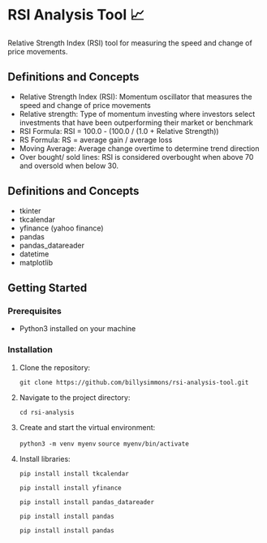 # RSI Analysis Tool 📈

Relative Strength Index (RSI) tool for measuring the speed and change of price movements.

## Definitions and Concepts

- Relative Strength Index (RSI): Momentum oscillator that measures the speed and change of price movements
- Relative strength: Type of momentum investing where investors select investments that have been outperforming their market or benchmark
- RSI Formula: RSI = 100.0 - (100.0 / (1.0 + Relative Strength))
- RS Formula: RS = average gain / average loss
- Moving Average: Average change overtime to determine trend direction
- Over bought/ sold lines: RSI is considered overbought when above 70 and oversold when below 30.

## Definitions and Concepts

- tkinter
- tkcalendar
- yfinance (yahoo finance)
- pandas
- pandas_datareader
- datetime
- matplotlib

## Getting Started

### Prerequisites

- Python3 installed on your machine

### Installation

1.  Clone the repository:

    `git clone https://github.com/billysimmons/rsi-analysis-tool.git`

2.  Navigate to the project directory:

    `cd rsi-analysis`

3.  Create and start the virtual environment:

    `python3 -m venv myenv`
    `source myenv/bin/activate`

4.  Install libraries:

    `pip install install tkcalendar`

    `pip install install yfinance`

    `pip install install pandas_datareader`

    `pip install install pandas`

    `pip install install pandas`
